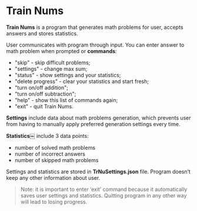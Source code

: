 # Train Nums

**Train Nums** is a program that generates math problems for user, accepts answers and stores statistics. 

User communicates with program through input. You can enter answer to math problem when prompted or **commands**: 

- "skip" - skip difficult problems;
- "settings" - change max sum;
- "status" - show settings and your statistics;
- "delete progress" - clear your statistics and start fresh;
- "turn on/off addition";
- "turn on/off subtraction";
- "help" - show this list of commands again; 
- "exit" - quit Train Nums. 

**Settings** include data about math problems generation, which prevents user from having to manually apply preferred generation settings every time. 

**Statistics￼** include 3 data points: 

- number of solved math problems
- number of incorrect answers
- number of skipped math problems

Settings and statistics are stored in **TrNuSettings.json** file. Program doesn’t keep any other information about user. 

> Note: it is important to enter ‘exit’ command because it automatically saves user settings and statistics. Quitting program in any other way will lead to losing progress. 
